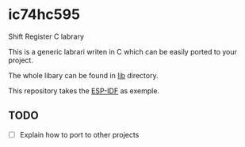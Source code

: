 # ic74hc595
Shift Register C labrary

This is a generic labrari writen in C which can be easily ported to your project.

The whole libary can be found in [lib](lib) directory.

This repository takes the [ESP-IDF](https://docs.espressif.com/projects/esp-idf/en/latest/esp32/index.html) as exemple.

## TODO
- [ ] Explain how to port to other projects